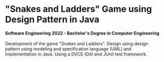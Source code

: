 # "Snakes and Ladders" Game using Design Pattern in Java
**Software Engineering 2022 - Bachelor's Degree in Computer Engineering**
<br><br>
Development of the game "Snakes and Ladders". Design using design pattern using modeling and specification language (UML) and implementation in Java. Using a DVCS (Git) and JUnit test framework.
